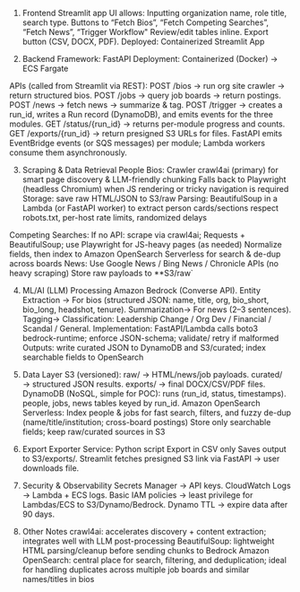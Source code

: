 1. Frontend
Streamlit app
UI allows:
Inputting organization name, role title, search type.
Buttons to “Fetch Bios”, “Fetch Competing Searches”, “Fetch News”, “Trigger Workflow"
Review/edit tables inline.
Export button (CSV, DOCX, PDF).
Deployed: Containerized Streamlit App

2. Backend
Framework: FastAPI
Deployment:
Containerized (Docker) → ECS Fargate


APIs (called from Streamlit via REST):
POST /bios → run org site crawler → return structured bios.
POST /jobs → query job boards → return postings.
POST /news → fetch news → summarize & tag.
POST /trigger → creates a run_id, writes a Run record (DynamoDB), and emits events for the three modules.
GET /status/{run_id} → returns per-module progress and counts.
GET /exports/{run_id} → return presigned S3 URLs for files.
FastAPI emits EventBridge events (or SQS messages) per module; Lambda workers consume them asynchronously.


3. Scraping & Data Retrieval
People Bios:
Crawler
crawl4ai (primary) for smart page discovery & LLM-friendly chunking
Falls back to Playwright (headless Chromium) when JS rendering or tricky navigation is required
Storage: save raw HTML/JSON to S3/raw
Parsing: BeautifulSoup in a Lambda (or FastAPI worker) to extract person cards/sections
respect robots.txt, per-host rate limits, randomized delays


Competing Searches:
If no API: scrape via crawl4ai; Requests + BeautifulSoup; use Playwright for JS-heavy pages (as needed)
Normalize fields, then index to Amazon OpenSearch Serverless for search & de-dup across boards
News:
Use Google News / Bing News / Chronicle APIs (no heavy scraping)
Store raw payloads to **S3/raw`


4. ML/AI (LLM) Processing
Amazon Bedrock (Converse API).
Entity Extraction → For bios (structured JSON: name, title, org, bio_short, bio_long, headshot, tenure).
Summarization→ For news (2–3 sentences).
Tagging→ Classification: Leadership Change / Org Dev / Financial / Scandal / General.
Implementation: FastAPI/Lambda calls boto3 bedrock-runtime; enforce JSON-schema; validate/ retry if malformed
Outputs: write curated JSON to DynamoDB and S3/curated; index searchable fields to OpenSearch


5. Data Layer
S3 (versioned):
raw/ → HTML/news/job payloads.
curated/ → structured JSON results.
exports/ → final DOCX/CSV/PDF files.
DynamoDB (NoSQL, simple for POC):
runs (run_id, status, timestamps).
people, jobs, news tables keyed by run_id.
Amazon OpenSearch Serverless:
Index people & jobs for fast search, filters, and fuzzy de-dup (name/title/institution; cross-board postings)
Store only searchable fields; keep raw/curated sources in S3


6. Export
Exporter Service:
Python script
Export in CSV only
Saves output to S3/exports/.
Streamlit fetches presigned S3 link via FastAPI → user downloads file.


7. Security & Observability
Secrets Manager → API keys.
CloudWatch Logs → Lambda + ECS logs.
Basic IAM policies → least privilege for Lambdas/ECS to S3/Dynamo/Bedrock.
Dynamo TTL → expire data after 90 days.


8. Other Notes
crawl4ai: accelerates discovery + content extraction; integrates well with LLM post-processing
BeautifulSoup: lightweight HTML parsing/cleanup before sending chunks to Bedrock
Amazon OpenSearch: central place for search, filtering, and deduplication; ideal for handling duplicates across multiple job boards and similar names/titles in bios

